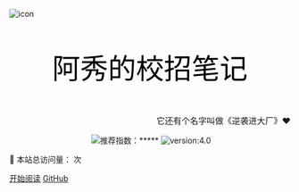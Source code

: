 

![icon](icon.ico)

<p align="center" style="font-size:50px;color:black">阿秀的校招笔记</p>

<p align="right" style="font-size:15px">它还有个名字叫做《逆袭进大厂》❤</p>
<div align="center"> 
  <img src="https://img.shields.io/github/stars/forthespada/InterviewGuide" data-origin="https://img.shields.io/github/stars/forthespada/InterviewGuide" alt="">
  <img src="https://img.shields.io/github/forks/forthespada/InterviewGuide" data-origin="https://img.shields.io/github/forks/forthespada/InterviewGuide" alt=""><img src="https://badgen.net/badge/%E6%8E%A8%E8%8D%90%E6%8C%87%E6%95%B0/%E2%98%85%E2%98%85%E2%98%85%E2%98%85%E2%98%85" data-origin="https://img.shields.io/github/forks/forthespada/InterviewGuide" alt="推荐指数：*****">
<img src="https://img.shields.io/badge/version-v4.0.0-green.svg" data-origin="https://img.shields.io/badge/version-v4.0.0-green.svg" alt="version:4.0">
</div>




 




 

👀 本站总访问量：<span id="busuanzi_value_site_pv"></span> 次
</span>
<span id="busuanzi_container_site_uv" style='display:none'>
    

[开始阅读](/README.md) [GitHub](https://github.com/forthespada/InterviewGuide)

<!-- 背景色   | 🚴‍♂️ 本站总访客数：<span id="busuanzi_value_site_uv"></span> 人
</span><br>    -->





